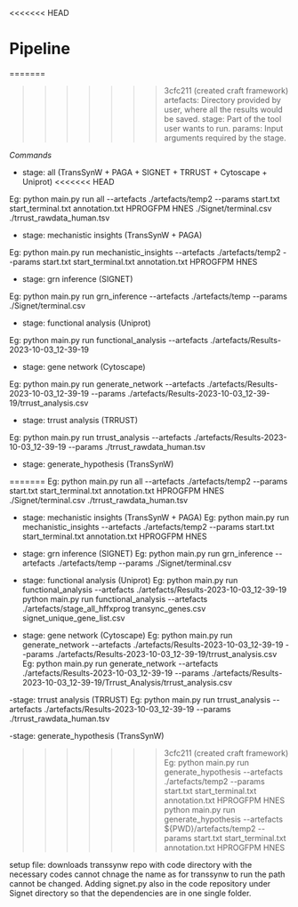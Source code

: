<<<<<<< HEAD
# Pipeline
=======
>>>>>>> 3cfc211 (created craft framework)
artefacts: Directory provided by user, where all the results would be saved.
stage: Part of the tool user wants to run.
params: Input arguments required by the stage.


*Commands*
- stage: all (TransSynW + PAGA + SIGNET + TRRUST + Cytoscape + Uniprot)
<<<<<<< HEAD

Eg: python main.py run all --artefacts ./artefacts/temp2 --params start.txt start_terminal.txt annotation.txt HPROGFPM HNES ./Signet/terminal.csv ./trrust_rawdata_human.tsv

- stage: mechanistic insights (TransSynW + PAGA)

Eg: python main.py run mechanistic_insights --artefacts ./artefacts/temp2 --params start.txt start_terminal.txt annotation.txt HPROGFPM HNES

- stage: grn inference (SIGNET)

Eg: python main.py run grn_inference --artefacts ./artefacts/temp --params ./Signet/terminal.csv

- stage: functional analysis (Uniprot)

Eg: python main.py run functional_analysis --artefacts ./artefacts/Results-2023-10-03_12-39-19

- stage: gene network (Cytoscape)

Eg: python main.py run generate_network --artefacts ./artefacts/Results-2023-10-03_12-39-19 --params ./artefacts/Results-2023-10-03_12-39-19/trrust_analysis.csv

- stage: trrust analysis (TRRUST)

Eg: python main.py run trrust_analysis --artefacts ./artefacts/Results-2023-10-03_12-39-19 --params ./trrust_rawdata_human.tsv 

- stage: generate_hypothesis (TransSynW)

=======
Eg: python main.py run all --artefacts ./artefacts/temp2 --params start.txt start_terminal.txt annotation.txt HPROGFPM HNES ./Signet/terminal.csv ./trrust_rawdata_human.tsv

- stage: mechanistic insights (TransSynW + PAGA)
Eg: python main.py run mechanistic_insights --artefacts ./artefacts/temp2 --params start.txt start_terminal.txt annotation.txt HPROGFPM HNES

- stage: grn inference (SIGNET)
Eg: python main.py run grn_inference --artefacts ./artefacts/temp --params ./Signet/terminal.csv

- stage: functional analysis (Uniprot)
Eg: python main.py run functional_analysis --artefacts ./artefacts/Results-2023-10-03_12-39-19
python main.py run functional_analysis --artefacts ./artefacts/stage_all_hffxprog transync_genes.csv signet_unique_gene_list.csv

- stage: gene network (Cytoscape)
Eg: python main.py run generate_network --artefacts ./artefacts/Results-2023-10-03_12-39-19 --params ./artefacts/Results-2023-10-03_12-39-19/trrust_analysis.csv
Eg: python main.py run generate_network --artefacts ./artefacts/Results-2023-10-03_12-39-19 --params ./artefacts/Results-2023-10-03_12-39-19/Trrust_Analysis/trrust_analysis.csv 

-stage: trrust analysis (TRRUST)
Eg: python main.py run trrust_analysis --artefacts ./artefacts/Results-2023-10-03_12-39-19 --params ./trrust_rawdata_human.tsv 

-stage: generate_hypothesis (TransSynW)
>>>>>>> 3cfc211 (created craft framework)
Eg: python main.py run generate_hypothesis --artefacts ./artefacts/temp2 --params start.txt start_terminal.txt annotation.txt HPROGFPM HNES
python main.py run generate_hypothesis --artefacts ${PWD}/artefacts/temp2 --params start.txt start_terminal.txt annotation.txt HPROGFPM HNES

setup file: downloads transsynw repo with code directory with the necessary codes
cannot chnage the name as for transsynw to run the path cannot be changed. Adding signet.py also in the code repository under Signet directory so that the dependencies are in one single folder.
